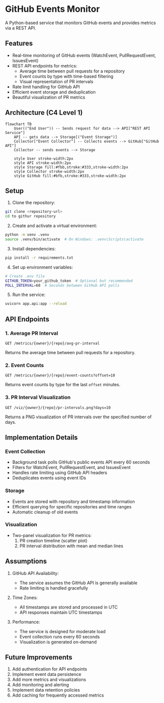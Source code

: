 # GitHub Events Monitor

A Python-based service that monitors GitHub events and provides metrics via a REST API.

## Features

- Real-time monitoring of GitHub events (WatchEvent, PullRequestEvent, IssuesEvent)
- REST API endpoints for metrics:
  - Average time between pull requests for a repository
  - Event counts by type with time-based filtering
  - Visual representation of PR intervals
- Rate limit handling for GitHub API
- Efficient event storage and deduplication
- Beautiful visualization of PR metrics

## Architecture (C4 Level 1)

```mermaid
flowchart TB
    User(("End User")) -- Sends request for data --> API["REST API Service"]
    API -- gets data --> Storage[("Event Storage")]
    Collector["Event Collector"] -- Collects events --> GitHub["GitHub API"]
    Collector -- sends events --> Storage

    style User stroke-width:2px
    style API stroke-width:2px
    style Storage fill:#fbb,stroke:#333,stroke-width:2px
    style Collector stroke-width:2px
    style GitHub fill:#bfb,stroke:#333,stroke-width:2px
```

## Setup

1. Clone the repository:
```bash
git clone <repository-url>
cd to githur repository
```

2. Create and activate a virtual environment:
```bash
python -m venv .venv
source .venv/bin/activate  # On Windows: .venv\Scripts\activate
```

3. Install dependencies:
```bash
pip install -r requirements.txt
```

4. Set up environment variables:
```bash
# Create .env file
GITHUB_TOKEN=your_github_token  # Optional but recommended
POLL_INTERVAL=60  # Seconds between GitHub API polls
```

5. Run the service:
```bash
uvicorn app.api:app --reload
```

## API Endpoints

### 1. Average PR Interval
```
GET /metrics/{owner}/{repo}/avg-pr-interval
```
Returns the average time between pull requests for a repository.

### 2. Event Counts
```
GET /metrics/{owner}/{repo}/event-counts?offset=10
```
Returns event counts by type for the last `offset` minutes.

### 3. PR Interval Visualization
```
GET /viz/{owner}/{repo}/pr-intervals.png?days=10
```
Returns a PNG visualization of PR intervals over the specified number of days.

## Implementation Details

### Event Collection
- Background task polls GitHub's public events API every 60 seconds
- Filters for WatchEvent, PullRequestEvent, and IssuesEvent
- Handles rate limiting using GitHub API headers
- Deduplicates events using event IDs

### Storage
- Events are stored with repository and timestamp information
- Efficient querying for specific repositories and time ranges
- Automatic cleanup of old events

### Visualization
- Two-panel visualization for PR metrics:
  1. PR creation timeline (scatter plot)
  2. PR interval distribution with mean and median lines


## Assumptions

1. GitHub API Availability:
   - The service assumes the GitHub API is generally available
   - Rate limiting is handled gracefully


3. Time Zones:
   - All timestamps are stored and processed in UTC
   - API responses maintain UTC timestamps

4. Performance:
   - The service is designed for moderate load
   - Event collection runs every 60 seconds
   - Visualization is generated on-demand

## Future Improvements

1. Add authentication for API endpoints
2. Implement event data persistence
3. Add more metrics and visualizations
4. Add monitoring and alerting
5. Implement data retention policies
6. Add caching for frequently accessed metrics
